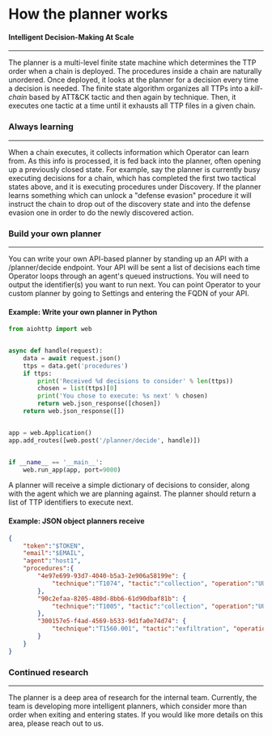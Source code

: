 # How the planner works

#### Intelligent Decision-Making At Scale

---

The planner is a multi-level finite state machine which determines the TTP order when a chain is deployed. The
procedures inside a chain are naturally unordered. Once deployed, it looks at the planner for a decision
every time a decision is needed. The finite state algorithm organizes all TTPs into a *kill-chain* based by ATT&CK tactic and then again by technique. Then, it executes one tactic at a time until it exhausts
all TTP files in a given chain.

### Always learning

---

When a chain executes, it collects information which Operator can learn from. As this info is
processed, it is fed back into the planner, often opening up a previously closed state. For example, say the planner
is currently busy executing decisions for a chain, which has completed the first two tactical states above,
and it is executing procedures under Discovery. If the planner learns something which can unlock a "defense evasion"
procedure it will instruct the chain to drop out of the discovery state and into the defense evasion one in
order to do the newly discovered action.

### Build your own planner

---

You can write your own API-based planner by standing up an API with a /planner/decide endpoint. Your API
will be sent a list of decisions each time Operator loops through an agent's queued instructions. You will
need to output the identifier(s) you want to run next. You can point Operator to your custom planner 
by going to Settings and entering the FQDN of your API.

#### Example: Write your own planner in Python

```python
from aiohttp import web


async def handle(request):
    data = await request.json()
    ttps = data.get('procedures')
    if ttps:
        print('Received %d decisions to consider' % len(ttps))
        chosen = list(ttps)[0]
        print('You chose to execute: %s next' % chosen)
        return web.json_response([chosen])
    return web.json_response([])


app = web.Application()
app.add_routes([web.post('/planner/decide', handle)])


if __name__ == '__main__':
    web.run_app(app, port=9000)
```

A planner will receive a simple dictionary of decisions to consider, along with the agent which we 
are planning against. The planner should return a list of TTP identifiers to execute next.

#### Example: JSON object planners receive

```json
{
    "token":"$TOKEN",
    "email":"$EMAIL",
    "agent":"host1",
    "procedures":{
        "4e97e699-93d7-4040-b5a3-2e906a58199e": {
            "technique":"T1074", "tactic":"collection", "operation":"UUID-of-operation"
        },
        "90c2efaa-8205-480d-8bb6-61d90dbaf81b": {
            "technique":"T1005", "tactic":"collection", "operation":"UUID-of-operation"
        },
        "300157e5-f4ad-4569-b533-9d1fa0e74d74": {
            "technique":"T1560.001", "tactic":"exfiltration", "operation":"UUID-of-operation"
        }
    }
}
```

### Continued research

---

The planner is a deep area of research for the internal team. Currently, the team is developing
more intelligent planners, which consider more than order when exiting and entering states. If
you would like more details on this area, please reach out to us.